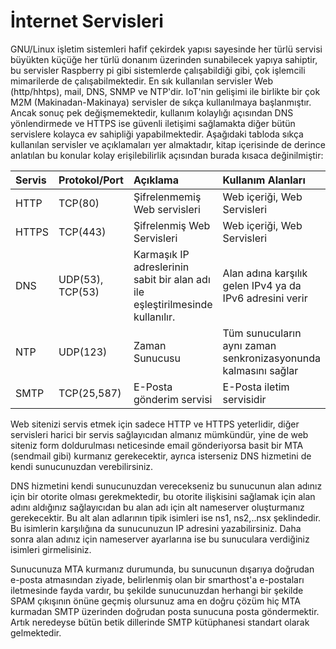 # İnternet Servisleri

GNU/Linux işletim sistemleri hafif çekirdek yapısı sayesinde her türlü servisi büyükten küçüğe her türlü donanım üzerinden sunabilecek yapıya sahiptir, bu servisler Raspberry pi gibi sistemlerde çalışabildiği gibi, çok işlemcili mimarilerde de çalışabilmektedir. En sık kullanılan servisler Web \(http/hhtps\), mail, DNS, SNMP ve NTP'dir. IoT'nin gelişimi ile birlikte bir çok M2M \(Makinadan-Makinaya\) servisler de sıkça kullanılmaya başlanmıştır. Ancak sonuç pek değişmemektedir, kullanım kolaylığı açısından DNS yönlendirmede ve HTTPS ise güvenli iletişimi sağlamakta diğer bütün servislere kolayca ev sahipliği yapabilmektedir. Aşağıdaki tabloda sıkça kullanılan servisler ve açıklamaları yer almaktadır, kitap içerisinde de derince anlatılan bu konular kolay erişilebilirlik açısından burada kısaca değinilmiştir:

| Servis | Protokol/Port | Açıklama | Kullanım Alanları |
| :--- | :--- | :--- | :--- |
| HTTP | TCP\(80\) | Şifrelenmemiş Web servisleri | Web içeriği, Web Servisleri |
| HTTPS | TCP\(443\) | Şifrelenmiş Web Servisleri | Web içeriği, Web Servisleri |
| DNS | UDP\(53\), TCP\(53\) | Karmaşık IP adreslerinin sabit bir alan adı ile eşleştirilmesinde kullanılır. | Alan adına karşılık gelen IPv4 ya da IPv6 adresini verir |
| NTP | UDP\(123\) | Zaman Sunucusu | Tüm sunucuların aynı zaman senkronizasyonunda kalmasını sağlar |
| SMTP | TCP\(25,587\) | E-Posta gönderim servisi | E-Posta iletim servisidir |

Web sitenizi servis etmek için sadece HTTP ve HTTPS yeterlidir, diğer servisleri harici bir servis sağlayıcıdan almanız mümkündür, yine de web siteniz form doldurulması neticesinde email gönderiyorsa basit bir MTA \(sendmail gibi\) kurmanız gerekecektir, ayrıca isterseniz DNS hizmetini de kendi sunucunuzdan verebilirsiniz.

DNS hizmetini kendi sunucunuzdan verecekseniz bu sunucunun alan adınız için bir otorite olması gerekmektedir, bu otorite ilişkisini sağlamak için alan adını aldığınız sağlayıcıdan bu alan adı için alt nameserver oluşturmanız gerekecektir. Bu alt alan adlarının tipik isimleri ise ns1, ns2,..nsx şeklindedir. Bu isimlerin karşılığına da sunucunuzun IP adresini yazabilirsiniz. Daha sonra alan adınız için nameserver ayarlarına ise bu sunuculara verdiğiniz isimleri girmelisiniz.

Sunucunuza MTA kurmanız durumunda, bu sunucunun dışarıya doğrudan e-posta atmasından ziyade, belirlenmiş olan bir smarthost'a e-postaları iletmesinde fayda vardır, bu şekilde sunucunuzdan herhangi bir şekilde SPAM çıkışının önüne geçmiş olursunuz ama en doğru çözüm hiç MTA kurmadan SMTP üzerinden doğrudan posta sunucuna posta göndermektir. Artık neredeyse bütün betik dillerinde SMTP kütüphanesi standart olarak gelmektedir.

